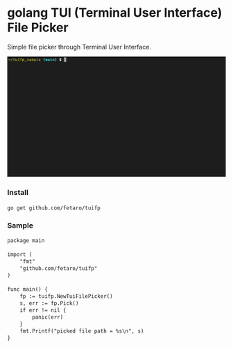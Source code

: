 # golang TUI (Terminal User Interface) File Picker 

Simple file picker through Terminal User Interface.

![](doc/tuifp.gif)

### Install

```
go get github.com/fetaro/tuifp
```

### Sample

```golang
package main

import (
	"fmt"
	"github.com/fetaro/tuifp"
)

func main() {
	fp := tuifp.NewTuiFilePicker()
	s, err := fp.Pick()
	if err != nil {
		panic(err)
	}
	fmt.Printf("picked file path = %s\n", s)
}
```
